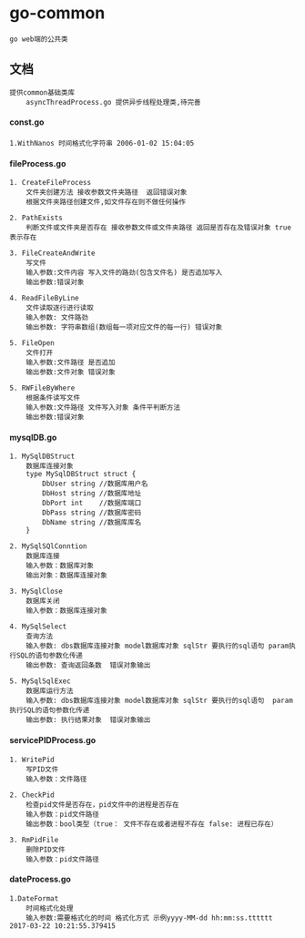 # go-common
    go web端的公共类
    
## 文档
    
    提供common基础类库
        asyncThreadProcess.go 提供异步线程处理类,待完善
        
#### const.go
    1.WithNanos 时间格式化字符串 2006-01-02 15:04:05
        
#### fileProcess.go
    1. CreateFileProcess
        文件夹创建方法 接收参数文件夹路径  返回错误对象
        根据文件夹路径创建文件,如文件存在则不做任何操作
        
    2. PathExists
        判断文件或文件夹是否存在 接收参数文件或文件夹路径 返回是否存在及错误对象 true表示存在
    
    3. FileCreateAndWrite
        写文件
        输入参数:文件内容 写入文件的路劲(包含文件名) 是否追加写入
        输出参数:错误对象
        
    4. ReadFileByLine
        文件读取逐行进行读取
        输入参数: 文件路劲
        输出参数: 字符串数组(数组每一项对应文件的每一行) 错误对象
        
    5. FileOpen
        文件打开
        输入参数:文件路径 是否追加
        输出参数:文件对象 错误对象
        
    5. RWFileByWhere
        根据条件读写文件
        输入参数:文件路径 文件写入对象 条件平判断方法
        输出参数:错误对象
        
#### mysqlDB.go

    1. MySqlDBStruct
        数据库连接对象
        type MySqlDBStruct struct {
        	DbUser string //数据库用户名
        	DbHost string //数据库地址
        	DbPort int    //数据库端口
        	DbPass string //数据库密码
        	DbName string //数据库库名
        }
    
    2. MySqlSQlConntion
        数据库连接
        输入参数：数据库对象
        输出对象：数据库连接对象
        
    3. MySqlClose
        数据库关闭
        输入参数：数据库连接对象
        
    4. MySqlSelect
        查询方法
        输入参数: dbs数据库连接对象 model数据库对象 sqlStr 要执行的sql语句 param执行SQL的语句参数化传递
        输出参数: 查询返回条数  错误对象输出
        
    5. MySqlSqlExec
        数据库运行方法
        输入参数: dbs数据库连接对象 model数据库对象 sqlStr 要执行的sql语句  param执行SQL的语句参数化传递
        输出参数: 执行结果对象  错误对象输出
        
#### servicePIDProcess.go
    
    1. WritePid
        写PID文件
        输入参数：文件路径
        
    2. CheckPid
        检查pid文件是否存在，pid文件中的进程是否存在
        输入参数：pid文件路径
        输出参数：bool类型（true： 文件不存在或者进程不存在 false: 进程已存在）
        
    3. RmPidFile
        删除PID文件
        输入参数：pid文件路径
#### dateProcess.go

    1.DateFormat
        时间格式化处理
        输入参数:需要格式化的时间 格式化方式 示例yyyy-MM-dd hh:mm:ss.tttttt   2017-03-22 10:21:55.379415